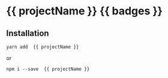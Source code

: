 # {{ projectName }} {{ badges }}  

## Installation

`yarn add  {{ projectName }}`  

or  

`npm i --save  {{ projectName }}`  

